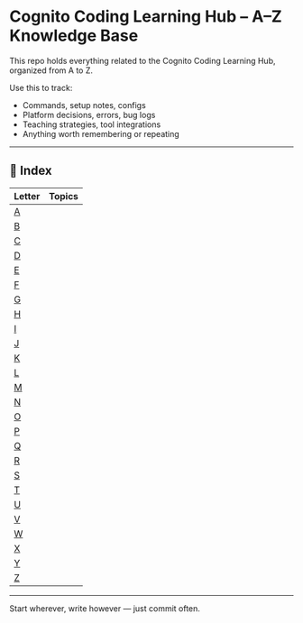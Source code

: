 # Cognito Coding Learning Hub – A–Z Knowledge Base

This repo holds everything related to the Cognito Coding Learning Hub, organized from A to Z.

Use this to track:
- Commands, setup notes, configs
- Platform decisions, errors, bug logs
- Teaching strategies, tool integrations
- Anything worth remembering or repeating

---

## 📖 Index

| Letter | Topics |
|--------|--------|
| [A](./A) | |
| [B](./B) | |
| [C](./C) | |
| [D](./D) | |
| [E](./E) | |
| [F](./F) | |
| [G](./G) | |
| [H](./H) | |
| [I](./I) | |
| [J](./J) | |
| [K](./K) | |
| [L](./L) | |
| [M](./M) | |
| [N](./N) | |
| [O](./O) | |
| [P](./P) | |
| [Q](./Q) | |
| [R](./R) | |
| [S](./S) | |
| [T](./T) | |
| [U](./U) | |
| [V](./V) | |
| [W](./W) | |
| [X](./X) | |
| [Y](./Y) | |
| [Z](./Z) | |

---

Start wherever, write however — just commit often.
